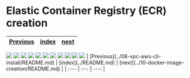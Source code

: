 # Elastic Container Registry (ECR) creation
| [Previous](../08-vpc-aws-cli-install/README.md) | [index](../README.md) | [next](../10-docker-image-creation/README.md) |
| :--- | :--: | ---: |
<img src="09-registry-00.png"/>
<img src="09-registry-01.png"/>
<img src="09-registry-02.png"/>
<img src="09-registry-03.png"/>
<img src="09-registry-04.png"/>
<img src="09-registry-05.png"/>
<img src="09-registry-06.png"/>
<img src="09-registry-07.png"/>
<img src="09-registry-08.png"/>
<img src="09-registry-09.png"/>
<img src="09-registry-10.png"/>
| [Previous](../08-vpc-aws-cli-install/README.md) | [index](../README.md) | [next](../10-docker-image-creation/README.md) |
| :--- | :--: | ---: |